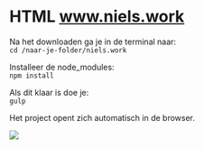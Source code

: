 # HTML www.niels.work
Na het downloaden ga je in de terminal naar:  
`cd /naar-je-folder/niels.work`  

Installeer de node_modules:  
`npm install`

Als dit klaar is doe je:  
`gulp`

Het project opent zich automatisch in de browser.

![](https://media.giphy.com/media/lD76yTC5zxZPG/giphy.gif)
